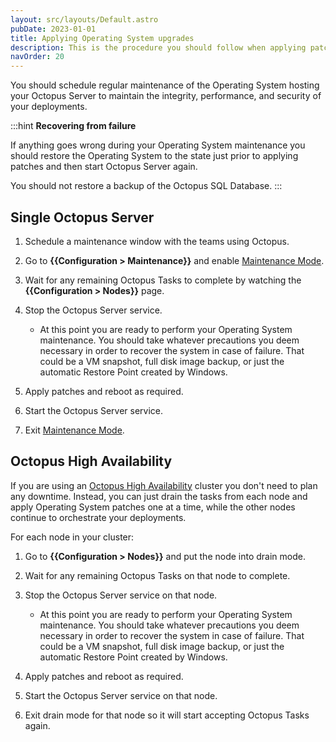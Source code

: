```yaml
---
layout: src/layouts/Default.astro
pubDate: 2023-01-01
title: Applying Operating System upgrades
description: This is the procedure you should follow when applying patches to the Operating System where Octopus Server is hosted.
navOrder: 20
---
```


You should schedule regular maintenance of the Operating System hosting your Octopus Server to maintain the integrity, performance, and security of your deployments.

:::hint
**Recovering from failure**

If anything goes wrong during your Operating System maintenance you should restore the Operating System to the state just prior to applying patches and then start Octopus Server again.

You should not restore a backup of the Octopus SQL Database.
:::

## Single Octopus Server

1. Schedule a maintenance window with the teams using Octopus.
1. Go to **{{Configuration > Maintenance}}** and enable [Maintenance Mode](/docs/administration/managing-infrastructure/maintenance-mode.md).
1. Wait for any remaining Octopus Tasks to complete by watching the **{{Configuration > Nodes}}** page.
1. Stop the Octopus Server service.

    - At this point you are ready to perform your Operating System maintenance. You should take whatever precautions you deem necessary in order to recover the system in case of failure. That could be a VM snapshot, full disk image backup, or just the automatic Restore Point created by Windows.

1. Apply patches and reboot as required.
1. Start the Octopus Server service.
1. Exit [Maintenance Mode](/docs/administration/managing-infrastructure/maintenance-mode.md).

## Octopus High Availability

If you are using an [Octopus High Availability](/docs/administration/high-availability/index.md) cluster you don't need to plan any downtime. Instead, you can just drain the tasks from each node and apply Operating System patches one at a time, while the other nodes continue to orchestrate your deployments.

For each node in your cluster:

1. Go to **{{Configuration > Nodes}}** and put the node into drain mode.
1. Wait for any remaining Octopus Tasks on that node to complete.
1. Stop the Octopus Server service on that node.

    - At this point you are ready to perform your Operating System maintenance. You should take whatever precautions you deem necessary in order to recover the system in case of failure. That could be a VM snapshot, full disk image backup, or just the automatic Restore Point created by Windows.

1. Apply patches and reboot as required.
1. Start the Octopus Server service on that node.
1. Exit drain mode for that node so it will start accepting Octopus Tasks again.
